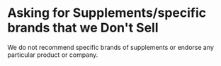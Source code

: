 # Asking for Supplements/specific brands that we Don't Sell

We do not recommend specific brands of supplements or endorse any particular product or company.
